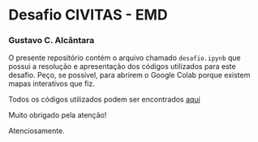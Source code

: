 # Desafio CIVITAS - EMD
### Gustavo C. Alcântara

O presente repositório contém o arquivo chamado `desafio.ipynb` que possui a resolução e apresentação dos códigos utilizados para este desafio. Peço, se possível, para abrirem o Google Colab porque existem mapas interativos que fiz.

Todos os códigos utilizados podem ser encontrados [aqui](https://console.cloud.google.com/bigquery?sq=30984071736:74856d5bbbfa439f842cb3df444f646c)

Muito obrigado pela atenção! 

Atenciosamente. 

